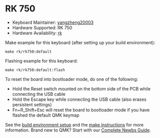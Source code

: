 # RK 750

* Keyboard Maintainer: [yangzheng20003](https://github.com/yangzheng20003)
* Hardware Supported: RK 750
* Hardware Availability: [rk](http://www.rkgaming.com)

Make example for this keyboard (after setting up your build environment):

    make rk/rk750:default
        
Flashing example for this keyboard:

    make rk/rk750:default:flash

To reset the board into bootloader mode, do one of the following:

* Hold the Reset switch mounted on the bottom side of the PCB while connecting the USB cable
* Hold the Escape key while connecting the USB cable (also erases persistent settings)
* Fn+R_Shift+Esc will reset the board to bootloader mode if you have flashed the default QMK keymap

See the [build environment setup](https://docs.qmk.fm/#/getting_started_build_tools) and the [make instructions](https://docs.qmk.fm/#/getting_started_make_guide) for more information. Brand new to QMK? Start with our [Complete Newbs Guide](https://docs.qmk.fm/#/newbs).

